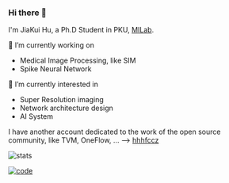 ### Hi there 👋

I'm JiaKui Hu, a Ph.D Student in PKU, [MILab](https://wiki.milab.wiki/).

🔭 I’m currently working on 
   - Medical Image Processing, like SIM
   - Spike Neural Network

🌱 I’m currently interested in
   - Super Resolution imaging
   - Network architecture design
   - AI System

I have another account dedicated to the work of the open source community, like TVM, OneFlow, ... --> [hhhfccz](https://github.com/hhhfccz)

![stats](https://github-readme-stats.vercel.app/api?username=jkhu29&show_icons=true&count_private=true&hide=prs&theme=vue-dark)

[![code](https://github-readme-stats.vercel.app/api/top-langs/?username=jkhu29&hide=html&theme=vue-dark)](https://github.com/anuraghazra/github-readme-stats)

<!--
**jkhu29/jkhu29** is a ✨ _special_ ✨ repository because its `README.md` (this file) appears on your GitHub profile.

Here are some ideas to get you started:

- 🔭 I’m currently working on ...
- 🌱 I’m currently learning ...
- 👯 I’m looking to collaborate on ...
- 🤔 I’m looking for help with ...
- 💬 Ask me about ...
- 📫 How to reach me: ...
- 😄 Pronouns: ...
- ⚡ Fun fact: ...
-->
